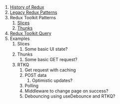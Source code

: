 1. [History of Redux](./1_History_of_Redux.md)
2. [Legacy Redux Patterns](./2_Legacy_Redux_Patterns.md)
3. Redux Toolkit Patterns
    1. [Slices](./3_1_Redux_Toolkit_Patterns_Slices.md)
    2. [Thunks](./3_2_Redux_Toolkit_Patterns_Thunks.md)
4. [Redux Toolkit Query](./4_Redux_Toolkit_Query.md)
5. Examples
	1. Slices
		1. Some basic UI state?
	2. Thunks
		1. Some basic GET request?
	3. RTKQ
		1. Get request with caching
		2. POST data
			1. Optimistic updates?
		3. Polling
		4. Middleware to change page on success?
		5. Debouncing using useDebounce and RTKQ?
